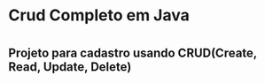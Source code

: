 # Crud Completo em Java <h1>
## Projeto para cadastro usando CRUD(Create, Read, Update, Delete) <h2>

